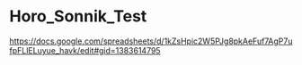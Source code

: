 # Horo_Sonnik_Test
https://docs.google.com/spreadsheets/d/1kZsHpic2W5PJg8pkAeFuf7AgP7ufpFLlELuyue_havk/edit#gid=1383614795
